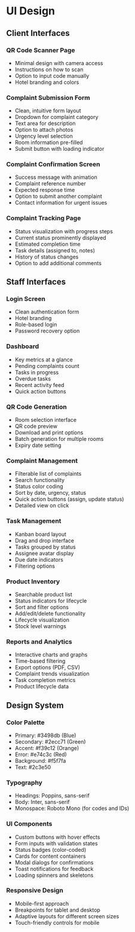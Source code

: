 # UI Design

## Client Interfaces

### QR Code Scanner Page
- Minimal design with camera access
- Instructions on how to scan
- Option to input code manually
- Hotel branding and colors

### Complaint Submission Form
- Clean, intuitive form layout
- Dropdown for complaint category
- Text area for description
- Option to attach photos
- Urgency level selection
- Room information pre-filled
- Submit button with loading indicator

### Complaint Confirmation Screen
- Success message with animation
- Complaint reference number
- Expected response time
- Option to submit another complaint
- Contact information for urgent issues

### Complaint Tracking Page
- Status visualization with progress steps
- Current status prominently displayed
- Estimated completion time
- Task details (assigned to, notes)
- History of status changes
- Option to add additional comments

## Staff Interfaces

### Login Screen
- Clean authentication form
- Hotel branding
- Role-based login
- Password recovery option

### Dashboard
- Key metrics at a glance
- Pending complaints count
- Tasks in progress
- Overdue tasks
- Recent activity feed
- Quick action buttons

### QR Code Generation
- Room selection interface
- QR code preview
- Download and print options
- Batch generation for multiple rooms
- Expiry date setting

### Complaint Management
- Filterable list of complaints
- Search functionality
- Status color coding
- Sort by date, urgency, status
- Quick action buttons (assign, update status)
- Detailed view on click

### Task Management
- Kanban board layout
- Drag and drop interface
- Tasks grouped by status
- Assignee avatar display
- Due date indicators
- Filtering options

### Product Inventory
- Searchable product list
- Status indicators for lifecycle
- Sort and filter options
- Add/edit/delete functionality
- Lifecycle visualization
- Stock level warnings

### Reports and Analytics
- Interactive charts and graphs
- Time-based filtering
- Export options (PDF, CSV)
- Complaint trends visualization
- Task completion metrics
- Product lifecycle data

## Design System

### Color Palette
- Primary: #3498db (Blue)
- Secondary: #2ecc71 (Green)
- Accent: #f39c12 (Orange)
- Error: #e74c3c (Red)
- Background: #f5f7fa
- Text: #2c3e50

### Typography
- Headings: Poppins, sans-serif
- Body: Inter, sans-serif
- Monospace: Roboto Mono (for codes and IDs)

### UI Components
- Custom buttons with hover effects
- Form inputs with validation states
- Status badges (color-coded)
- Cards for content containers
- Modal dialogs for confirmations
- Toast notifications for feedback
- Loading spinners and skeletons

### Responsive Design
- Mobile-first approach
- Breakpoints for tablet and desktop
- Adaptive layouts for different screen sizes
- Touch-friendly controls for mobile 